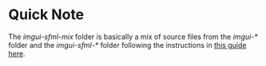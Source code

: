 # Quick Note

The *imgui-sfml-mix* folder is basically a mix of source files from the *imgui-\** folder and the *imgui-sfml-\** folder following the instructions in [this guide here](https://eliasdaler.github.io/using-imgui-with-sfml-pt1/).